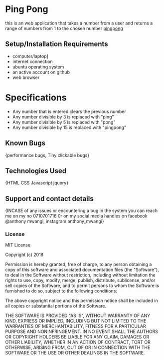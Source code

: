 # Ping Pong
this is an web application that takes a number from a user and returns a range of numbers from 1 to the chosen number
[pingpong](https://anthonymwangi072.github.io/Ping-Pong/) 

## Setup/Installation Requirements
* computer/laptop]
* internet connection
* ubuntu operating system
* an active account on github
* web browser

# Specifications
+ Any number that is entered clears the previous number
+ Any number divisible by 3 is replaced with "ping"
+ Any number divisible by 5 is replaced with "pong"
+ Any number divisible by 15 is replaced with "pingpong"

## Known Bugs
{performance bugs,
Tiny clickable bugs}

## Technologies Used
{HTML CSS Javascript jquery}

## Support and contact details
{INCASE of any issues or encountering a bug in the system you can reach me on my no 0710701716 0r on my social media handles on facebook @anthony mwangi, instagram anthony_mwangi}

### License
MIT License

Copyright (c) 2018 

Permission is hereby granted, free of charge, to any person obtaining a copy
of this software and associated documentation files (the "Software"), to deal
in the Software without restriction, including without limitation the rights
to use, copy, modify, merge, publish, distribute, sublicense, and/or sell
copies of the Software, and to permit persons to whom the Software is
furnished to do so, subject to the following conditions:

The above copyright notice and this permission notice shall be included in all
copies or substantial portions of the Software.

THE SOFTWARE IS PROVIDED "AS IS", WITHOUT WARRANTY OF ANY KIND, EXPRESS OR
IMPLIED, INCLUDING BUT NOT LIMITED TO THE WARRANTIES OF MERCHANTABILITY,
FITNESS FOR A PARTICULAR PURPOSE AND NONINFRINGEMENT. IN NO EVENT SHALL THE
AUTHORS OR COPYRIGHT HOLDERS BE LIABLE FOR ANY CLAIM, DAMAGES OR OTHER
LIABILITY, WHETHER IN AN ACTION OF CONTRACT, TORT OR OTHERWISE, ARISING FROM,
OUT OF OR IN CONNECTION WITH THE SOFTWARE OR THE USE OR OTHER DEALINGS IN THE
SOFTWARE.

